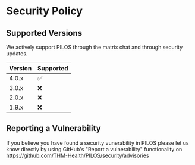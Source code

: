 # Security Policy

## Supported Versions

We actively support PILOS through the matrix chat and through security updates.

| Version | Supported          |
|---------| ------------------ |
| 4.0.x   | :white_check_mark: |
| 3.0.x   | :x: |
| 2.0.x   | :x: |
| 1.9.x   | :x: |

## Reporting a Vulnerability

If you believe you have found a security vunerability in PILOS please let us know directly by using GitHub's "Report a vulnerability" functionality on https://github.com/THM-Health/PILOS/security/advisories
